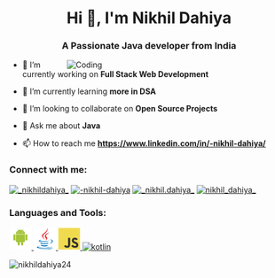 <h1 align="center">Hi 👋, I'm Nikhil Dahiya</h1>
<h3 align="center">A Passionate Java developer from India</h3>
<img align="right" alt="Coding" width="400" src="https://camo.githubusercontent.com/b40aa6e0a49e00065a11b3773f9f4d7098be2fed4da538a0a32abb74992a7869/68747470733a2f2f726973686176616e616e642e6769746875622e696f2f7374617469632f696d616765732f6772656574696e67732e676966">

- 🔭 I’m currently working on **Full Stack Web Development**

- 🌱 I’m currently learning  **more in DSA**

- 👯 I’m looking to collaborate on **Open Source Projects**

- 💬 Ask me about **Java**

- 📫 How to reach me **https://www.linkedin.com/in/-nikhil-dahiya/**

<h3 align="left">Connect with me:</h3>
<p align="left">
<a href="https://twitter.com/_nikhildahiya_" target="blank"><img align="center" src="https://raw.githubusercontent.com/rahuldkjain/github-profile-readme-generator/master/src/images/icons/Social/twitter.svg" alt="_nikhildahiya_" height="30" width="40" /></a>
<a href="https://linkedin.com/in/-nikhil-dahiya" target="blank"><img align="center" src="https://raw.githubusercontent.com/rahuldkjain/github-profile-readme-generator/master/src/images/icons/Social/linked-in-alt.svg" alt="-nikhil-dahiya" height="30" width="40" /></a>
<a href="https://instagram.com/_nikhil.dahiya_" target="blank"><img align="center" src="https://raw.githubusercontent.com/rahuldkjain/github-profile-readme-generator/master/src/images/icons/Social/instagram.svg" alt="_nikhil.dahiya_" height="30" width="40" /></a>
<a href="https://www.leetcode.com/nikhil_dahiya_" target="blank"><img align="center" src="https://raw.githubusercontent.com/rahuldkjain/github-profile-readme-generator/master/src/images/icons/Social/leet-code.svg" alt="nikhil_dahiya_" height="30" width="40" /></a>
</p>

<h3 align="left">Languages and Tools:</h3>
<p align="left"> <a href="https://developer.android.com" target="_blank" rel="noreferrer"> <img src="https://raw.githubusercontent.com/devicons/devicon/master/icons/android/android-original-wordmark.svg" alt="android" width="40" height="40"/> </a> <a href="https://www.java.com" target="_blank" rel="noreferrer"> <img src="https://raw.githubusercontent.com/devicons/devicon/master/icons/java/java-original.svg" alt="java" width="40" height="40"/> </a> <a href="https://developer.mozilla.org/en-US/docs/Web/JavaScript" target="_blank" rel="noreferrer"> <img src="https://raw.githubusercontent.com/devicons/devicon/master/icons/javascript/javascript-original.svg" alt="javascript" width="40" height="40"/> </a> <a href="https://kotlinlang.org" target="_blank" rel="noreferrer"> <img src="https://www.vectorlogo.zone/logos/kotlinlang/kotlinlang-icon.svg" alt="kotlin" width="40" height="40"/> </a> </p>
<p><img align="center" src="https://github-readme-stats.vercel.app/api/top-langs?username=nikhildahiya24&show_icons=true&locale=en&layout=compact" alt="nikhildahiya24" /></p>
